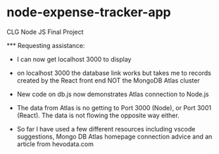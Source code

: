 # node-expense-tracker-app
CLG Node JS Final Project

*** Requesting assistance: 

*   I can now get localhost 3000 to display

*   on localhost 3000 the database link works but takes me to records created by the React front end NOT the MongoDB Atlas cluster

*   New code on db.js now demonstrates Atlas connection to Node.js

*   The data from Atlas is no getting to Port 3000 (Node), or Port 3001 (React). The data is not flowing the opposite way either.

* So far I have used a few different resources including vscode suggestions, Mongo DB Atlas homepage  connection advice and an article from hevodata.com
